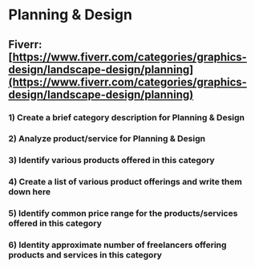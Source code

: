 # Planning & Design
## Fiverr: [https://www.fiverr.com/categories/graphics-design/landscape-design/planning](https://www.fiverr.com/categories/graphics-design/landscape-design/planning)
### 1) Create a brief category description for Planning & Design
### 2) Analyze product/service for Planning & Design
### 3) Identify various products offered in this category
### 4) Create a list of various product offerings and write them down here
### 5) Identify common price range for the products/services offered in this category
### 6) Identity approximate number of freelancers offering products and services in this category
